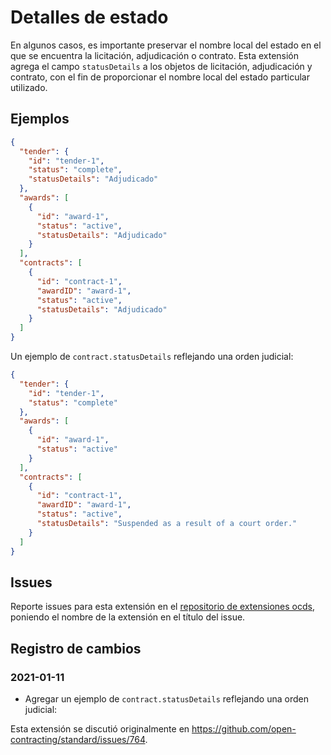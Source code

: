# Detalles de estado

En algunos casos, es importante preservar el nombre local del estado en el que se encuentra la licitación, adjudicación o contrato. Esta extensión agrega el campo `statusDetails` a los objetos de licitación, adjudicación y contrato, con el fin de proporcionar el nombre local del estado particular utilizado.

## Ejemplos

```json
{
  "tender": {
    "id": "tender-1",
    "status": "complete",
    "statusDetails": "Adjudicado"
  },
  "awards": [
    {
      "id": "award-1",
      "status": "active",
      "statusDetails": "Adjudicado"
    }
  ],
  "contracts": [
    {
      "id": "contract-1",
      "awardID": "award-1",
      "status": "active",
      "statusDetails": "Adjudicado"
    }
  ]
}
```

Un ejemplo de `contract.statusDetails` reflejando una orden judicial:

```json
{
  "tender": {
    "id": "tender-1",
    "status": "complete"
  },
  "awards": [
    {
      "id": "award-1",
      "status": "active"
    }
  ],
  "contracts": [
    {
      "id": "contract-1",
      "awardID": "award-1",
      "status": "active",
      "statusDetails": "Suspended as a result of a court order."
    }
  ]
}
```

## Issues

Reporte issues para esta extensión en el [repositorio de extensiones ocds](https://github.com/open-contracting/ocds-extensions/issues), poniendo el nombre de la extensión en el título del issue.

## Registro de cambios

### 2021-01-11

- Agregar un ejemplo de `contract.statusDetails` reflejando una orden judicial:

Esta extensión se discutió originalmente en <https://github.com/open-contracting/standard/issues/764>.
